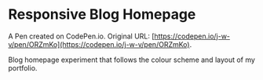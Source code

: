 # Responsive Blog Homepage

A Pen created on CodePen.io. Original URL: [https://codepen.io/j-w-v/pen/ORZmKo](https://codepen.io/j-w-v/pen/ORZmKo).

Blog homepage experiment that follows the colour scheme and layout of my portfolio.  